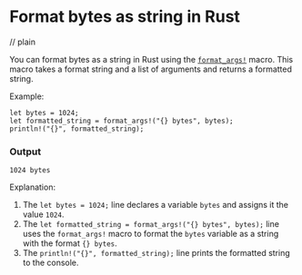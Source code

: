 # Format bytes as string in Rust
// plain

You can format bytes as a string in Rust using the [`format_args!`](https://doc.rust-lang.org/std/macro.format_args.html) macro. This macro takes a format string and a list of arguments and returns a formatted string.

Example:

```
let bytes = 1024;
let formatted_string = format_args!("{} bytes", bytes);
println!("{}", formatted_string);
```

### Output

```
1024 bytes
```

Explanation:

1. The `let bytes = 1024;` line declares a variable `bytes` and assigns it the value `1024`.
2. The `let formatted_string = format_args!("{} bytes", bytes);` line uses the `format_args!` macro to format the `bytes` variable as a string with the format `{} bytes`.
3. The `println!("{}", formatted_string);` line prints the formatted string to the console.